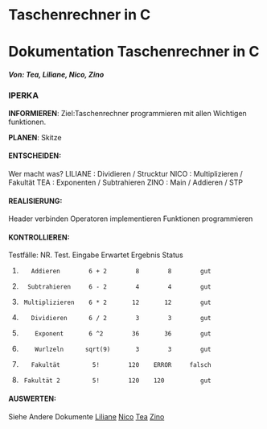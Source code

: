 # Taschenrechner in C

# Dokumentation Taschenrechner in C
##### Von: Tea, Liliane, Nico, Zino


### IPERKA
**INFORMIEREN**:
Ziel:Taschenrechner programmieren mit allen Wichtigen funktionen.

**PLANEN**:
Skitze

#### **ENTSCHEIDEN**:
Wer macht was?
LILIANE : Dividieren / Strucktur
NICO : Multiplizieren / Fakultät
TEA : Exponenten / Subtrahieren
ZINO : Main / Addieren / STP

#### **REALISIERUNG**:
Header verbinden
Operatoren implementieren
Funktionen programmieren

#### **KONTROLLIEREN**:
Testfälle:
NR.         Test.        Eingabe    Erwartet  Ergebnis  Status
1.        Addieren        6 + 2        8        8        gut
2.       Subtrahieren     6 - 2        4        4        gut
3.      Multiplizieren    6 * 2       12       12        gut
4.        Dividieren      6 / 2        3        3        gut
5.         Exponent       6 ^2        36       36        gut
6.         Wurlzeln      sqrt(9)       3        3        gut
7.        Fakultät         5!        120    ERROR     falsch
8.      Fakultät 2         5!        120    120          gut

#### **AUSWERTEN**:
Siehe Andere Dokumente
[Liliane]()
[Nico](https://github.com/zinoos/BLJ2025_TR_Nic-Lil-Tea-Zin/commit/5addb610f606d3d0457dfbe8132fe52c52123c33)
[Tea](https://github.com/zinoos/BLJ2025_TR_Nic-Lil-Tea-Zin/commit/081b9aed435f213acf46f4446601af06a63a3432)
[Zino](https://github.com/zinoos/BLJ2025_TR_Nic-Lil-Tea-Zin/commit/317408beaeb36019c8fa0090726c76fb4aadca53)
